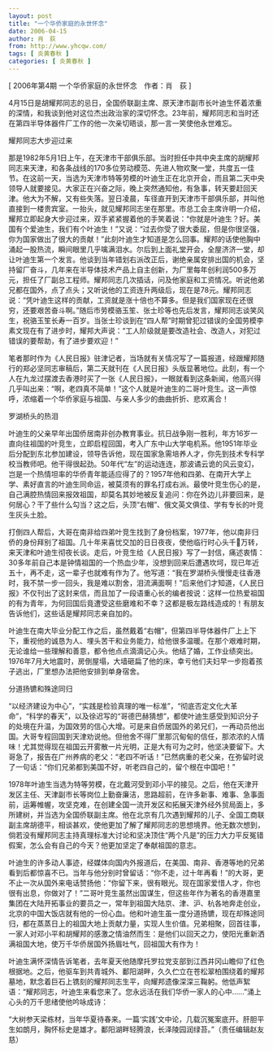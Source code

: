 ```yaml
---
layout: post
title: "一个华侨家庭的永世怀念"
date: 2006-04-15
author: 肖　荻
from: http://www.yhcqw.com/
tags: [ 炎黄春秋 ]
categories: [ 炎黄春秋 ]
---
```



[ 2006年第4期 一个华侨家庭的永世怀念　作者：肖　荻 ]


4月15日是胡耀邦同志的忌日，全国侨联副主席、原天津市副市长叶迪生怀着浓重的深情，和我谈到他对这位杰出政治家的深切怀念。23年前，耀邦同志和当时还在第四半导体器件厂工作的他一次亲切晤谈，那一言一笑使他永世难忘。

耀邦同志大步迎过来


那是1982年5月1日上午，在天津市干部俱乐部。当时担任中共中央主席的胡耀邦同志来天津，和各条战线的170多位劳动模范、先进人物欢聚一堂，共度五一佳节。在这前一天，当选为天津市特等劳模的叶迪生正在北京开会，而且第二天中央领导人就要接见。大家正在兴奋之际，晚上突然通知他，有急事，转天要赶回天津。他大为不解，又有些失落。翌日凌晨，车径直开到天津市干部俱乐部，并叫他直接到一楼贵宾室。一抬头，就见耀邦同志坐在那里。市总工会主席许明一介绍，耀邦立即起身大步迎过来，双手紧紧握着他的手笑着说：“你就是叶迪生？好。美国有个爱迪生，我们有个叶迪生！”又说：“过去你受了很大委屈，但是你很坚强，你为国家做出了很大的贡献！”此刻叶迪生才知道是怎么回事。耀邦的话使他胸中涌起一股热流，瞬间眼里几乎噙满泪水。尔后到上面礼堂开会，全屋济济一堂，却让叶迪生第一个发言。他谈到当年错划右派改正后，谢绝亲属安排出国的机会，坚持留厂奋斗，几年来在半导体技术产品上自主创新，为厂里每年创利润500多万元，担任了厂副总工程师。耀邦同志几次插话，问及他家庭和工资情况。听说他弟兄都在国外，点了点头；又听说他的工资连升两级后，现在是78元。耀邦同志说：“凭叶迪生这样的贡献，工资就是涨十倍也不算多。但是我们国家现在还很穷，还要艰苦奋斗啊。”随后市劳模骆玉笙、张士珍等也先后发言，耀邦同志谈笑风生，祝骆玉笙长寿一百岁。当张士珍谈到在“四人帮”时期曾犯过错误的全国劳模李素文现在有了进步时，耀邦大声说：“工人阶级就是要改造社会、改造人，对犯过错误的要帮助，有了进步要欢迎！”


笔者那时作为《人民日报》驻津记者，当场就有关情况写了一篇报道，经跟耀邦随行的郑必坚同志审稿后，第二天就刊在《人民日报》头版显著地位。此刻，有一个人在九龙过摆渡去香港时买了一张《人民日报》，一眼就看到这条新闻，他高兴得几乎叫出来：“啊，老四真不简单！”这个人就是叶迪生的二哥叶竞生。这一声惊呼，浓缩着一个华侨家庭与祖国、与亲人多少的曲曲折折、悲欢离合！

罗湖桥头的热泪


叶迪生的父亲早年出国侨居南非创办教育事业。抗日战争刚一胜利，年方16岁一直向往祖国的叶竞生，立即启程回国，考入广东中山大学电机系。他1951年毕业后分配到东北参加建设，领导告诉他，现在国家急需培养人才，你先到技术专科学校当教师吧。他干得很起劲。50年代“左”的运动连连，那波谲云诡的风云变幻，岂是一个热情坦率的华侨青年能适应得了的？1957年他和四弟、在南开大学上学、素好直言的叶迪生同命运，被莫须有的罪名打成右派。最使叶竞生伤心的是，自己满腔热情回来报效祖国，却莫名其妙地被反复追问：你在外边儿非要回来，是何居心？干了些什么勾当？这之后，头顶“右帽”、俄文英文俱佳、学有专长的叶竞生灰头土脸。


打倒四人帮后，大哥在南非给四弟叶竞生找到了身份档案，1977年，他以南非归侨的身份拜别了祖国。几十年来喜忧交加的日日夜夜，使他临行时心头千万转，来天津和叶迪生彻夜长谈。走后，叶竞生给《人民日报》写了一封信，痛述衷情：30多年前自己本是钟情祖国的一个热血少年，没想到回来后遭遇坎坷，现已年近五十，再不走，这一辈子也就难有作为了。他写道：“我在罗湖桥头慢慢走往香港时，我不禁一步一回头，我是难以割舍，泪流满面啊！”后来他们才知道，《人民日报》不仅刊出了这封来信，而且加了一段语重心长的编者按说：这样一位热爱祖国的有为青年，为何回国后竟遭受这些磨难和不幸？这都是极左路线造成的！有朋友告诉他们，这些话是耀邦同志亲自加的。


叶迪生在南大毕业分配工作之后，虽然戴着“右帽”，但第四半导体器件厂上上下下，重视他的诚恳为人、埋头苦干和业务能力，给他很多温暖。在那个艰难时期，无论谁给一些理解和善意，都令他点点滴滴记心头。他结了婚，工作业绩突出。1976年7月大地震时，房倒屋塌，大墙砸扁了他的床，幸亏他们夫妇早一步抱着孩子逃出，厂里想办法把他安排到单身宿舍。

分道扬镳和殊途同归


“以经济建设为中心”，“实践是检验真理的唯一标准”，“彻底否定文化大革命”，“科学的春天”，以及徐迟写的“哥德巴赫猜想”，都使叶迪生感受到知识分子的处境在升温，为国效劳的信心大增。可是来自侨居国外的弟兄们，一再动员他出国。大哥专程回国到天津劝说他。但他舍不得厂里那沉甸甸的信任，那浓浓的人情味！尤其觉得现在祖国云开雾散一片光明，正是大有可为之时，他坚决要留下。大哥急了，报告在广州养病的老父：“老四不听话！”已然病重的老父亲，在弥留时说了一句话：“你们兄弟都到美国不好，听老四自己的，留个根在中国吧！”


1978年叶迪生当选为特等劳模，在北戴河受到邓小平的接见。之后，他在天津开发区主任、天津副市长等岗位上勤奋廉洁，思路超前，在许多新事、难事、急事面前，运筹帷幄，攻坚克难，在创建全国一流开发区和拓展天津外经外贸局面上，多所建树，并当选为全国侨联副主席。他在北京有几次遇到耀邦的儿子、全国工商联副主席胡德平，相谈甚欢，使他更加了解了耀邦同志的思想境界。他无数次想到，倘若没有耀邦同志主持真理标准大讨论和坚决顶住“两个凡是”的压力大力平反冤错假案，怎么会有自己的今天？他更加坚定了奉献祖国的意志。


叶迪生的许多动人事迹，经媒体向国内外报道后，在美国、南非、香港等地的兄弟看到后都惊喜不已。当年与他分别时曾留话：“你不走，过十年再看！”的大哥，更不止一次从国外来电话赞扬他：“你留下来，很有眼光。现在国家爱惜人才，你也很有出息，你做对了！”二哥叶竞生虽然出国谋生，但这些年作为著名的香港嘉里集团在大陆开拓事业的要员之一，常年到祖国大陆京、津、沪、杭各地奔走创业，北京的中国大饭店就有他的一份心血。他和叶迪生虽一度分道扬镳，现在却殊途同归，都在蒸蒸日上的祖国大地上贡献力量，实现人生价值。兄弟相聚，回首往事，一家人对邓小平和胡耀邦的感激之情油然而生：是他们以回天之力，使阳光重新洒满祖国大地，使万千华侨居国外扬眉吐气，回祖国大有作为！


叶迪生满怀深情告诉笔者，去年夏天他随摩托罗拉党支部到江西井冈山瞻仰了红色根据地。之后，他驱车到共青城外、鄱阳湖畔，久久伫立在苍松翠柏围绕着的耀邦墓地，默念着巨石上镌刻的耀邦同志生平，向耀邦遗像深深三鞠躬。他低声絮语：“耀邦同志，叶迪生来看您来了。您永远活在我们华侨一家人的心中……”涌上心头的万千思绪使他吟咏成诗：

“大树参天梁栋材，当年华夏待春来。一篇‘实践’文中论，几载沉冤案底开。肝胆平生如朗月，胸怀标史是雄才。鄱阳湖畔轻腾浪，长泽陵园润绿苔。”（责任编辑赵友慈）


